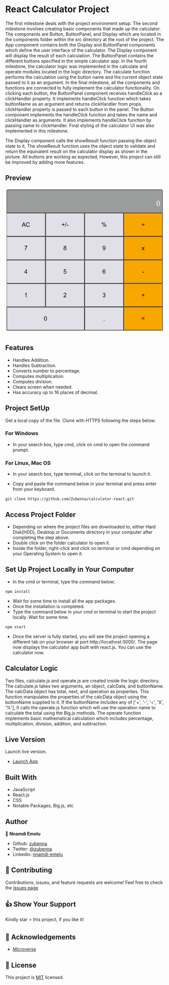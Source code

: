# React Calculator Project
The first milestone deals with the project environment setup. The second milestone involves creating basic components that made up the calculator. The components are Button, ButtonPanel, and Display which are located in the components folder within the src directory at the root of the project. The App component contains both the Display and ButtonPanel components which define the user interface of the calculator. The Display component will display the result of each calculation. The ButtonPanel contains the different buttons specified in the simple calculator app. In the fourth milestone, the calculator logic was implemented in the calculate and operate modules located in the logic directory. The calculate function performs the calculation using the button name and the current object state passed to it as an argument. In the final milestone, all the components and functions are connected to fully implement the calculator functionality. On clicking each button, the ButtonPanel component receives handleClick as a clickHandler property. It implements handleClick function which takes buttonName as an argument and returns clickHandler from props. clickHandler property is passed to each button in the panel. The Button component implements the handleClick function and takes the name and clickHandler as arguments. It also implements handleClick function by passing name to clickHandler. Final styling of the calculator UI was also implemented in this milestone.

The Display component calls the showResult function passing the object state to it. The showResult function uses the object state to validate and return the equivalent result on the calculator display as shown in the picture. All buttons are working as expected, However, this project can still be improved by adding more features.

## Preview
![image](images/calculator.png)

## Features
- Handles Addition.
- Handles Subtraction.
- Converts number to percentage.
- Computes multiplication.
- Computes division.
- Clears screen when needed.
- Has accuracy up to 16 places of decimal.

## Project SetUp
Get a local copy of the file. Clone with HTTPS following the steps below.

### For Windows
- In your search box, type cmd, click on cmd to open the command prompt.

### For Linux, Mac OS
- In your search box, type terminal, click on the terminal to launch it.

- Copy and paste the command below in your terminal and press enter from your keyboard.
```
git clone https://github.com/Zubenna/calculator-react.git
```
## Access Project Folder 
- Depending on where the project files are downloaded to, either Hard Disk(HDD), Desktop or Documents directory in your computer after completing the step above.
- Double click on the folder calculator to open it.
- Inside the folder, right-click and click on terminal or cmd depending on your Operating System to open it.

## Set Up Project Locally in Your Computer
- In the cmd or terminal, type the command below;
```
npm install
```
- Wait for some time to install all the app packages.
- Once the installation is completed.
- Type the command below in your cmd or terminal to start the project locally. Wait for some time.
```
npm start
```
- Once the server is fully started, you will see the project opening a different tab on your browser at port http://localhost:3000/. The page now displays the calculator app built with react.js. You can use the calculator now.

## Calculator Logic
Two files, calculate.js and operate.js are created inside the logic directory. The calculate.js takes two arguments, an object, calcData, and buttonName. The calcData object has total, next, and operation as properties. This function manipulates the properties of the calcData object using the buttonName supplied to it. If the buttonName includes any of ['+', '-', '÷', 'X', '%'], It calls the operate.js function which will use the operation name to calculate the total using the Big.js methods. The operate function implements basic mathematical calculation which includes percentage, multiplication, division, addition, and subtraction.

## Live Version
Launch live version.
- [Launch App](https://calculator-zubenna.herokuapp.com/)

## Built With
- JavaScript
- React.js
- CSS
- Notable Packages, Big.js, etc

## Author
👤 **Nnamdi Emelu**
- Github: [zubenna](https://github.com/zubenna)
- Twitter: [@zubenna](https://twitter.com/zubenna)
- Linkedin: [nnamdi-emelu](https://www.linkedin.com/in/nnamdi-emelu/)

## 🤝 Contributing
Contributions, issues, and feature requests are welcome!
Feel free to check the [issues page](https://github.com/Zubenna/calculator-react/issues/new)

## 👍 Show Your Support
Kindly star ⭐️ this project, if you like it!

## :clap: Acknowledgements
- [Microverse](https://www.microverse.org/)

## 📝 License
This project is [MIT](./LICENSE) licensed.
